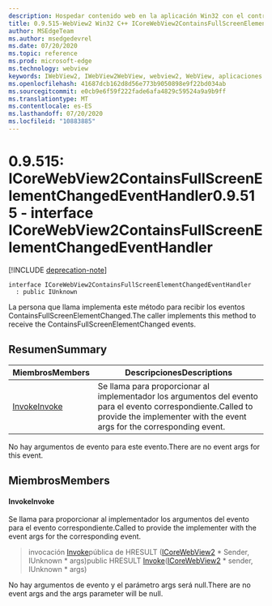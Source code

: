 ```yaml
---
description: Hospedar contenido web en la aplicación Win32 con el control Microsoft Edge WebView2
title: 0.9.515-WebView2 Win32 C++ ICoreWebView2ContainsFullScreenElementChangedEventHandler
author: MSEdgeTeam
ms.author: msedgedevrel
ms.date: 07/20/2020
ms.topic: reference
ms.prod: microsoft-edge
ms.technology: webview
keywords: IWebView2, IWebView2WebView, webview2, WebView, aplicaciones Win32, Win32, Edge, ICoreWebView2, ICoreWebView2Controller, control de explorador, HTML Edge
ms.openlocfilehash: 41687dcb162d8d56e773b9050898e9f22bd034ab
ms.sourcegitcommit: e0cb9e6f59f222fade6afa4829c59524a9a9b9ff
ms.translationtype: MT
ms.contentlocale: es-ES
ms.lasthandoff: 07/20/2020
ms.locfileid: "10883885"
---
```

# <span data-ttu-id="9f2f8-104">0.9.515: ICoreWebView2ContainsFullScreenElementChangedEventHandler</span><span class="sxs-lookup"><span data-stu-id="9f2f8-104">0.9.515 - interface ICoreWebView2ContainsFullScreenElementChangedEventHandler</span></span> 

[!INCLUDE [deprecation-note](../../includes/deprecation-note.md)]

```
interface ICoreWebView2ContainsFullScreenElementChangedEventHandler
  : public IUnknown
```

<span data-ttu-id="9f2f8-105">La persona que llama implementa este método para recibir los eventos ContainsFullScreenElementChanged.</span><span class="sxs-lookup"><span data-stu-id="9f2f8-105">The caller implements this method to receive the ContainsFullScreenElementChanged events.</span></span>

## <span data-ttu-id="9f2f8-106">Resumen</span><span class="sxs-lookup"><span data-stu-id="9f2f8-106">Summary</span></span>

 <span data-ttu-id="9f2f8-107">Miembros</span><span class="sxs-lookup"><span data-stu-id="9f2f8-107">Members</span></span>                        | <span data-ttu-id="9f2f8-108">Descripciones</span><span class="sxs-lookup"><span data-stu-id="9f2f8-108">Descriptions</span></span>
--------------------------------|---------------------------------------------
[<span data-ttu-id="9f2f8-109">Invoke</span><span class="sxs-lookup"><span data-stu-id="9f2f8-109">Invoke</span></span>](#invoke) | <span data-ttu-id="9f2f8-110">Se llama para proporcionar al implementador los argumentos del evento para el evento correspondiente.</span><span class="sxs-lookup"><span data-stu-id="9f2f8-110">Called to provide the implementer with the event args for the corresponding event.</span></span>

<span data-ttu-id="9f2f8-111">No hay argumentos de evento para este evento.</span><span class="sxs-lookup"><span data-stu-id="9f2f8-111">There are no event args for this event.</span></span>

## <span data-ttu-id="9f2f8-112">Miembros</span><span class="sxs-lookup"><span data-stu-id="9f2f8-112">Members</span></span>

#### <span data-ttu-id="9f2f8-113">Invoke</span><span class="sxs-lookup"><span data-stu-id="9f2f8-113">Invoke</span></span> 

<span data-ttu-id="9f2f8-114">Se llama para proporcionar al implementador los argumentos del evento para el evento correspondiente.</span><span class="sxs-lookup"><span data-stu-id="9f2f8-114">Called to provide the implementer with the event args for the corresponding event.</span></span>

> <span data-ttu-id="9f2f8-115">invocación [Invoke](#invoke)pública de HRESULT ([ICoreWebView2](icorewebview2.md) \* Sender, IUnknown \* args)</span><span class="sxs-lookup"><span data-stu-id="9f2f8-115">public HRESULT [Invoke](#invoke)([ICoreWebView2](icorewebview2.md) \* sender, IUnknown \* args)</span></span>

<span data-ttu-id="9f2f8-116">No hay argumentos de evento y el parámetro args será null.</span><span class="sxs-lookup"><span data-stu-id="9f2f8-116">There are no event args and the args parameter will be null.</span></span>

